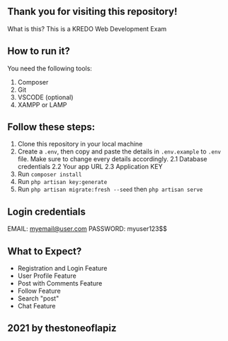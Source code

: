 ## Thank you for visiting this repository!

What is this? 
This is a KREDO Web Development Exam

## How to run it? 
You need the following tools:
1. Composer
2. Git
3. VSCODE (optional)
4. XAMPP or LAMP

## Follow these steps:
1. Clone this repository in your local machine
2. Create a `.env`, then copy and paste the details in `.env.example` to `.env` file. Make sure to change every details accordingly.
        2.1 Database credentials
        2.2 Your app URL 
        2.3 Application KEY
3. Run `composer install`
4. Run `php artisan key:generate`
5. Run `php artisan migrate:fresh --seed` then `php artisan serve`


## Login credentials
EMAIL: myemail@user.com
PASSWORD: myuser123$$


## What to Expect?
- Registration and Login Feature
- User Profile Feature
- Post with Comments Feature
- Follow Feature
- Search "post"
- Chat Feature


## 2021 by thestoneoflapiz